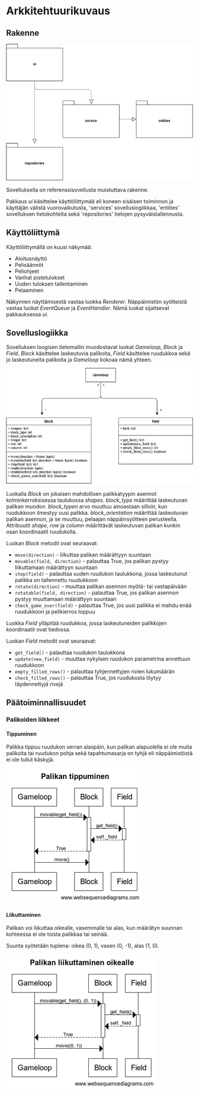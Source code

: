 # Arkkitehtuurikuvaus

## Rakenne

![Pakettikaavio](https://github.com/TanakaAkihiro/ot-harjoitustyo/blob/master/dokumentaatio/kuvat/Pakkauskaavio.png)

Sovelluksella on referenssisovellusta muistuttava rakenne.

Pakkaus *ui* käsittelee käyttöliittymää eli koneen sisäisen toiminnon ja käyttäjän välistä vuorovaikutusta, 'services' sovelluslogiikkaa, 'entities' sovelluksen tietokohteita sekä 'repositories' tietojen pysyväistallennusta.

## Käyttöliittymä
Käyttöliittymällä on kuusi näkymää:
* Aloitusnäyttö
* Pelisäännöt
* Peliohjeet
* Vanhat pistetulokset
* Uuden tuloksen tallentaminen
* Pelaaminen

Näkymien näyttämisestä vastaa luokka *Renderer*. Näppäimistön syötteistä vastaa luokat *EventQueue* ja *EventHandler*. Nämä luokat sijaitsevat pakkauksessa *ui*.

## Sovelluslogiikka
Sovelluksen loogisen tietomallin muodostavat luokat *Gameloop*, *Block* ja *Field*. *Block* käsittelee laskeutuvia palikoita, *Field* käsittelee ruudukkoa sekä jo laskeutuneita palikoita ja *Gameloop* kokoaa nämä yhteen.

![Luokkakaavio_sovelluslogiikka](https://github.com/TanakaAkihiro/ot-harjoitustyo/blob/master/dokumentaatio/kuvat/arkkitehtuuri-sovelluslogiikka_luokkakaavio.png)

Luokalla *Block* on jokaisen mahdollisen palikkatyypin asennot kolminkerroksisessa taulukossa *shapes*. *block_type* määrittää laskeutuvan palikan muodon. 
*block_typen* arvo muuttuu ainoastaan silloin, kun ruudukkoon ilmestyy uusi palikka. *block_orientation* määrittää laskeutuvan palikan asennon, ja se muuttuu, 
pelaajan näppäinsyötteen perusteella. Attribuutit *shape*, *row* ja *column* määrittävät laskeutuvan palikan kunkin osan koordinaatit ruudukolla.

Luokan *Block* metodit ovat seuraavat:
* `move(direction)` - liikuttaa palikan määrättyyn suuntaan
* `movable(field, direction)` - palauttaa True, jos palikan pystyy liikuttamaan määrättyyn suuntaan
* `stop(field)` - palauttaa uuden ruudukon taulukkona, jossa laskeutunut palikka on tallennettu ruudukkoon
* `rotate(direction)` - muuttaa palikan asennon myötä- tai vastapäivään
* `rotatable(field, direction)` - palauttaa True, jos palikan asennon pystyy muuttamaan määrättyyn suuntaan
* `check_game_over(field)` - palauttaa True, jos uusi palikka ei mahdu enää ruudukkoon ja pelikierros loppuu

Luokka *Field* ylläpitää ruudukkoa, jossa laskeutuneiden palikkojen koordinaatit ovat tiedossa.

Luokan *Field* metodit ovat seuraavat:
* `get_field()` - palauttaa ruudukon taulukkona
* `update(new_field)` - muuttaa nykyisen ruudukon parametrina annettuun ruudukkoon
* `empty_filled_rows()` - palauttaa tyhjennettyjen rivien lukumäärän
* `check_filled_rows()` - palauttaa True, jos ruudukosta löytyy täydennettyjä rivejä

## Päätoiminnallisuudet

### Palikoiden liikkeet

#### Tippuminen
Palikka tippuu ruudukon verran alaspäin, kun palikan alapuolella ei ole muita palikoita tai ruudukon pohja sekä tapahtumasarja on tyhjä eli näppäimistöstä ei ole tullut käskyjä.

![Sekvenssikaavio_palikan_tippuminen](https://github.com/TanakaAkihiro/ot-harjoitustyo/blob/master/dokumentaatio/kuvat/Palikan%20tippuminen.png)

#### Liikuttaminen
Palikan voi liikuttaa oikealle, vasemmalle tai alas, kun määrätyn suunnan kohteessa ei ole toista palikkaa tai seinää.

Suunta syötetään tuplena: oikea (0, 1), vasen (0, -1), alas (1, 0).

![Palikan_liikuttaminen_oikealle](https://github.com/TanakaAkihiro/ot-harjoitustyo/blob/master/dokumentaatio/kuvat/Palikan%20liikuttaminen%20oikealle.png)
